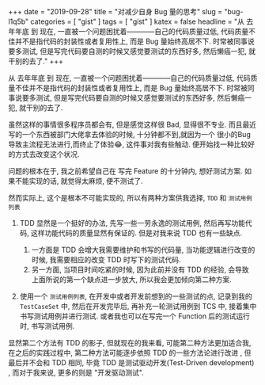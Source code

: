 +++
date = "2019-09-28"
title = "对减少自身 Bug 量的思考"
slug = "bug-l1q5b"
categories = [ "gist" ]
tags = [ "gist" ]
katex = false
headline = "从 去年年底 到 现在, 一直被一个问题困扰着————自己的代码质量过低, 代码质量不佳并不是指代码的封装性或者复用性上, 而是 Bug 量始终高居不下. 时常被同事说要多测试, 但是写完代码要自测的时候又感觉要测试的东西好多, 然后懒癌一犯, 就干别的去了."
+++

从 去年年底 到 现在, 一直被一个问题困扰着————自己的代码质量过低, 代码质量不佳并不是指代码的封装性或者复用性上, 而是 Bug 量始终高居不下. 时常被同事说要多测试, 但是写完代码要自测的时候又感觉要测试的东西好多, 然后懒癌一犯, 就干别的去了.

虽然这样的事情很多程序员都会有, 但是感觉这样很 Bad, 显得很不专业. 而且最近写的一个东西被部门大佬拿去体验的时候, 十分钟都不到,就因为一个 很小的Bug 导致主流程无法进行,而终止了体验:joy:, 这件事对我有些触动. 便开始找一种比较好的方式去改变这个状况. 

问题的根本在于, 我之前希望自己在 写完 Feature 的十分钟内, 想好测试方案. 如果不能实现的话, 就觉得太麻烦, 便不测试了. 

然而实际上, 这个是根本不可能实现的, 所以有两种方案供我选择, `TDD` 和 `测试用例列表`

1. TDD 显然是一个挺好的办法, 先写一些一劳永逸的测试用例, 然后再写功能代码, 这样功能代码的质量显然有保证的. 但是对我来说 TDD 也有一些缺点. 
    1. 一方面是 TDD 会增大我需要维护和书写的代码量, 当功能逻辑进行改变的时候, 我需要相应的改变 TDD 时写下的测试代码. 
    2. 另一方面, 当项目时间吃紧的时候, 因为此前并没有 TDD 的经验, 会导致 上面所说的第一个缺点进一步放大, 所以我会更加倾向第二种方案.  

2. 使用一个 `测试用例列表`, 在开发中或者开发前想到的一些测试的点, 记录到我的 `TestCaseSet` 中, 然后在开发完毕后, 再补充一轮测试用例到 TCS 中, 接着集中书写测试用例并进行测试. 或者我也可以在写完一个 Function 后的测试运行时, 书写测试用例.

显然第二个方法有 TDD 的影子, 但就现在的我来看, 可能第二种方法更加适合我, 在之后的实践过程中, 第二种方法可能逐步依照 TDD 的一些方法论进行改进 , 但最后并不会和 TDD 相同, 毕竟 TDD 是测试驱动开发(Test-Driven development) , 而对于我来说, 更多的则是 "开发驱动测试".